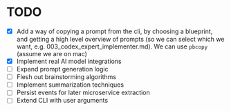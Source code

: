 # TODO

- [x] Add a way of copying a prompt from the cli, by choosing a blueprint, and getting a high level overview of prompts (so we can select which we want, e.g. 003_codex_expert_implementer.md). We can use `pbcopy` (assume we are on mac)
- [x] Implement real AI model integrations
- [ ] Expand prompt generation logic
- [ ] Flesh out brainstorming algorithms
- [ ] Implement summarization techniques
- [ ] Persist events for later microservice extraction
- [ ] Extend CLI with user arguments
